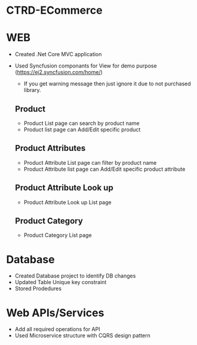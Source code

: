 # CTRD-ECommerce

# WEB
- Created .Net Core MVC application
- Used Syncfusion componants for View for demo purpose (https://ej2.syncfusion.com/home/)
    - If you get warning message then just ignore it due to not purchased library.

  ## Product
    - Product List page can search by product name
    - Product list page can Add/Edit specific product
  ## Product Attributes
    - Product Attribute List page can filter by product name
    - Product Attribute list page can Add/Edit specific product attribute
  ## Product Attribute Look up
    - Product Attribute Look up List page
  ## Product Category
    - Product Category List page 
    
# Database
- Created Database project to identify DB changes
- Updated Table Unique key constraint
- Stored Prodedures

# Web APIs/Services 
- Add all required operations for API
- Used Microservice structure with CQRS design pattern

